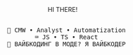 <div align="center">
HI THERE!
<br>
<br>
<pre>
  💼 CMW • Analyst • Automatization
  ⌨️ JS • TS • React
  🐳 ВАЙБКОДИНГ В МОДЕ? Я ВАЙБКОДЕР
</pre>
</div>
